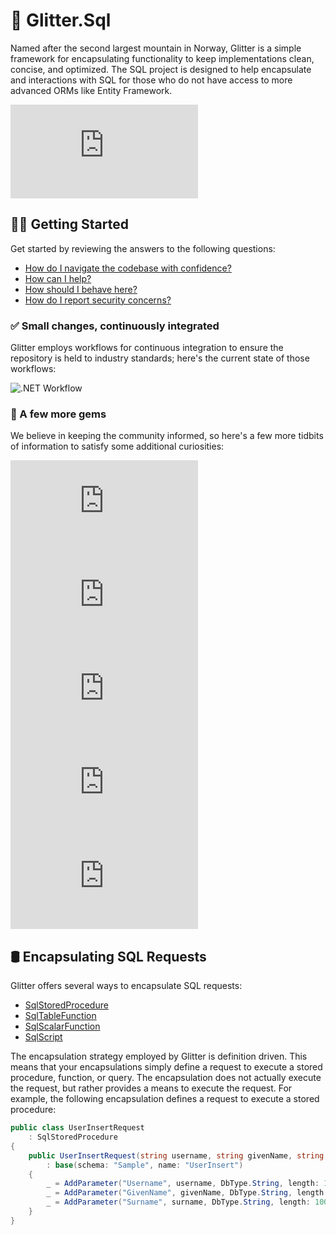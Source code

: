 # 🗻 Glitter.Sql

Named after the second largest mountain in Norway, Glitter is a simple framework for encapsulating functionality to keep implementations clean, concise, and optimized. The SQL project is designed to help encapsulate and interactions with SQL for those who do not have access to more advanced ORMs like Entity Framework.

![License](https://img.shields.io/github/license/tacosontitan/Glitter.Sql?logo=github&style=for-the-badge)

## 💁‍♀️ Getting Started

Get started by reviewing the answers to the following questions:

- [How do I navigate the codebase with confidence?](http://glitter.tacosontitan.com)
- [How can I help?](./CONTRIBUTING.md)
- [How should I behave here?](./CODE_OF_CONDUCT.md)
- [How do I report security concerns?](./SECURITY.md)

### ✅ Small changes, continuously integrated

Glitter employs workflows for continuous integration to ensure the repository is held to industry standards; here's the current state of those workflows:

![.NET Workflow](https://img.shields.io/github/actions/workflow/status/tacosontitan/Glitter.Sql/dotnet.yml?label=Build%20and%20Test&logo=dotnet&style=for-the-badge)

### 💎 A few more gems

We believe in keeping the community informed, so here's a few more tidbits of information to satisfy some additional curiosities:

![Contributors](https://img.shields.io/github/contributors/tacosontitan/Glitter.Sql?logo=github&style=for-the-badge)
![Issues](https://img.shields.io/github/issues/tacosontitan/Glitter.Sql?logo=github&style=for-the-badge)
![Stars](https://img.shields.io/github/stars/tacosontitan/Glitter.Sql?logo=github&style=for-the-badge)
![Size](https://img.shields.io/github/languages/code-size/tacosontitan/Glitter.Sql?logo=github&style=for-the-badge)
![Line Count](https://img.shields.io/tokei/lines/github/tacosontitan/Glitter.Sql?logo=github&style=for-the-badge)

## 🛢️ Encapsulating SQL Requests

Glitter offers several ways to encapsulate SQL requests:

- [SqlStoredProcedure](./src/Glitter.Sql/Encapsulation/SqlStoredProcedure.cs)
- [SqlTableFunction](./src/Glitter.Sql/Encapsulation/SqlTableFunction.cs)
- [SqlScalarFunction](./src/Glitter.Sql/Encapsulation/SqlScalarFunction.cs)
- [SqlScript](./src/Glitter.Sql/Encapsulation/SqlScript.cs)

The encapsulation strategy employed by Glitter is definition driven. This means that your encapsulations simply define a request to execute a stored procedure, function, or query. The encapsulation does not actually execute the request, but rather provides a means to execute the request. For example, the following encapsulation defines a request to execute a stored procedure:

```csharp
public class UserInsertRequest
    : SqlStoredProcedure
{
    public UserInsertRequest(string username, string givenName, string surname)
        : base(schema: "Sample", name: "UserInsert")
    {
        _ = AddParameter("Username", username, DbType.String, length: 100);
        _ = AddParameter("GivenName", givenName, DbType.String, length: 100);
        _ = AddParameter("Surname", surname, DbType.String, length: 100);
    }
}
```
